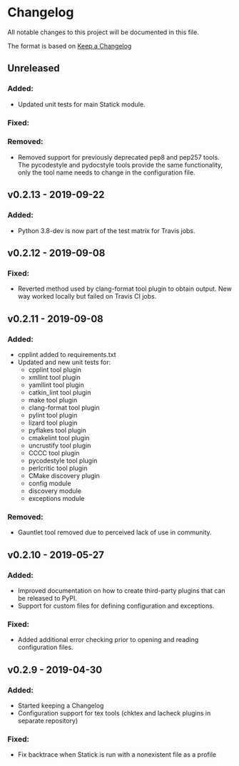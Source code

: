 # Changelog

All notable changes to this project will be documented in this file.

The format is based on [Keep a Changelog](https://keepachangelog.com/en/1.0.0/)

## Unreleased
### Added:
  - Updated unit tests for main Statick module.

### Fixed:

### Removed:
  - Removed support for previously deprecated pep8 and pep257 tools.
    The pycodestyle and pydocstyle tools provide the same functionality, only the tool name needs to change in the configuration file.

## v0.2.13 - 2019-09-22
### Added:
  - Python 3.8-dev is now part of the test matrix for Travis jobs.

## v0.2.12 - 2019-09-08
### Fixed:
  - Reverted method used by clang-format tool plugin to obtain output.
    New way worked locally but failed on Travis CI jobs.

## v0.2.11 - 2019-09-08
### Added:
  - cpplint added to requirements.txt
  - Updated and new unit tests for:
      - cpplint tool plugin
      - xmllint tool plugin
      - yamllint tool plugin
      - catkin_lint tool plugin
      - make tool plugin
      - clang-format tool plugin
      - pylint tool plugin
      - lizard tool plugin
      - pyflakes tool plugin
      - cmakelint tool plugin
      - uncrustify tool plugin
      - CCCC tool plugin
      - pycodestyle tool plugin
      - perlcritic tool plugin
      - CMake discovery plugin
      - config module
      - discovery module
      - exceptions module

### Removed:
  - Gauntlet tool removed due to perceived lack of use in community.

## v0.2.10 - 2019-05-27
### Added:
  - Improved documentation on how to create third-party plugins that can be released to PyPI.
  - Support for custom files for defining configuration and exceptions.

### Fixed:
  - Added additional error checking prior to opening and reading configuration files.

## v0.2.9 - 2019-04-30
### Added:
  - Started keeping a Changelog
  - Configuration support for tex tools (chktex and lacheck plugins in separate repository)

### Fixed:
  - Fix backtrace when Statick is run with a nonexistent file as a profile

